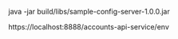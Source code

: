 java -jar build/libs/sample-config-server-1.0.0.jar

https://localhost:8888/accounts-api-service/env
